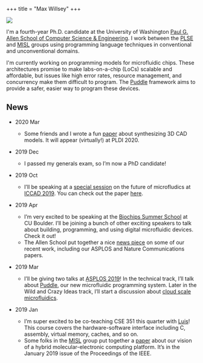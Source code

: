 +++
title = "Max Willsey"
+++

<section id="intro">

<img id="max-photo" style="max-height: 300px" class="right" src="/assets/max.jpg">

I'm a fourth-year Ph.D. candidate at the University of Washington
[Paul G. Allen School of Computer Science & Engineering][allen].
I work between the [PLSE][] and [MISL][] groups
using programming language techniques in conventional and
unconventional domains.

I'm currently working on programming models for microfluidic chips. These
architectures promise to make labs-on-a-chip (LoCs) scalable and affordable, but
issues like high error rates, resource management, and concurrency make them
difficult to program. The [Puddle][] framework aims to provide a safer, easier
way to program these devices.

[allen]: https://www.cs.washington.edu
[plse]:  http://uwplse.org
[misl]:  http://misl.cs.washington.edu
[puddle]: http://misl.cs.washington.edu/projects/fluidics.html


</section>

<section id="news">

## News

- 2020 Mar
  - Some friends and I wrote a fun [paper](/papers/pldi-szalinski) about
    synthesizing 3D CAD models. It will appear (virtually!) at PLDI 2020.

- 2019 Dec
  - I passed my generals exam, so I’m now a PhD candidate!

- 2019 Oct
  - I’ll be speaking at a
    [special session](https://iccad.com/event_details?id=283-9-B)
    on the future of microfludics at
    [ICCAD 2019](https://www.iccad.com).
    You can check out the paper
    [here](/papers/iccad-puddle).

- 2019 Apr
  - I’m very excited to be speaking at the
    [Biochips Summer School](http://biochips-summerschool.strikingly.com/)
    at CU Boulder. I’ll be joining a bunch of other exciting speakers
    to talk about building, programming, and using digital
    microfluidic devices. Check it out!
  - The Allen School put together a nice
    [news piece](https://news.cs.washington.edu/2019/04/15/uw-and-microsoft-researchers-demonstrate-digital-microfluidics-automation-for-scaling-dna-data-storage/)
    on some of our recent work, including our ASPLOS and Nature
    Communications papers.

- 2019 Mar
  - I’ll be giving two talks at
    [ASPLOS 2019](https://www.asplos-conference.org/)!
    In the technical track, I’ll talk about
    [Puddle](/papers/asplos-puddle/),
    our new microfluidic programming system. Later in the Wild and
    Crazy Ideas track, I’ll start a discussion about
    [cloud scale microfluidics](/papers/waci-megamicrofluidics/).

- 2019 Jan
  - I’m super excited to be co-teaching CSE 351 this quarter with
    [Luis](https://homes.cs.washington.edu/~luisceze/)!
    This course covers the hardware-software interface including
    C, assembly, virtual memory, caches, and so on.
  - Some folks in the [MISL] group put together a
    [paper](http://127.0.0.1:5000/papers/pieee-hybrid-molecular/)
    about our vision of a hybrid molecular-electronic computing
    platform. It’s in the January 2019 issue of the Proceedings of the
    IEEE.

</section>
